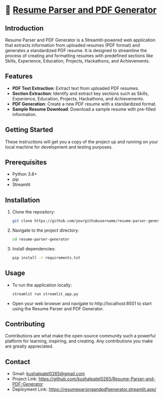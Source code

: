 # 📄 [Resume Parser and PDF Generator](https://resumeparsingandpdfgenerator.streamlit.app/)

## Introduction
Resume Parser and PDF Generator is a Streamlit-powered web application that extracts information from uploaded resumes (PDF format) and generates a standardized PDF resume. It is designed to streamline the process of creating and formatting resumes with predefined sections like Skills, Experience, Education, Projects, Hackathons, and Achievements.

## Features
- **PDF Text Extraction**: Extract text from uploaded PDF resumes.
- **Section Extraction**: Identify and extract key sections such as Skills, Experience, Education, Projects, Hackathons, and Achievements.
- **PDF Generation**: Create a new PDF resume with a standardized format.
- **Sample Resume Download**: Download a sample resume with pre-filled information.

## Getting Started
These instructions will get you a copy of the project up and running on your local machine for development and testing purposes.

## Prerequisites
- Python 3.8+
- pip
- Streamlit

## Installation
1. Clone the repository:
   ```bash
   git clone https://github.com/yourgithubusername/resume-parser-generator.git
2. Navigate to the project directory:
   ```bash
   cd resume-parser-generator
3. Install dependencies:
   ```bash
   pip install -r requirements.txt

## Usage
   - To run the application locally:
      ```bash
      streamlit run streamlit_app.py
   - Open your web browser and navigate to http://localhost:8501 to start using the Resume Parser and PDF Generator.

## Contributing
Contributions are what make the open-source community such a powerful platform for learning, inspiring, and creating. Any contributions you make are greatly appreciated.

## Contact
- Gmail: kushalpatel0265@gmail.com
- Project Link: https://github.com/kushalpatel0265/Resume-Parser-and-PDF-Generator
- Deployment Link: https://resumeparsingandpdfgenerator.streamlit.app/
